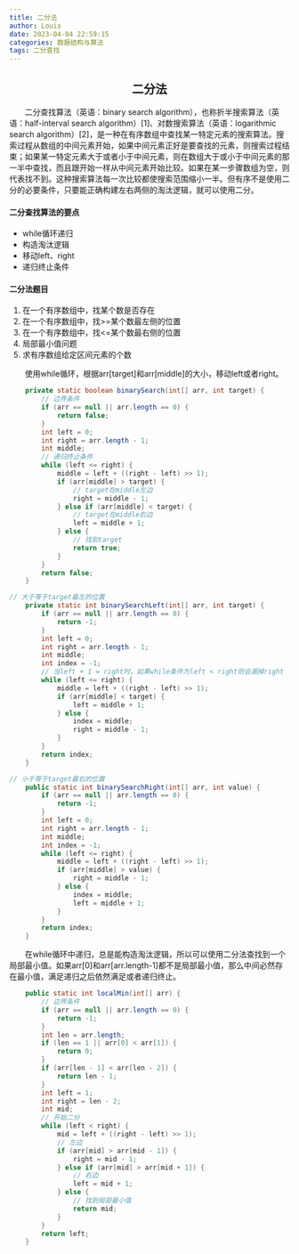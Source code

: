 ```yaml
---
title: 二分法
author: Louis
date: 2023-04-04 22:59:15
categories: 数据结构与算法
tags: 二分查找
---
```


## <center>二分法</center>

&emsp;&emsp;二分查找算法（英语：binary search algorithm），也称折半搜索算法（英语：half-interval search algorithm）[1]、对数搜索算法（英语：logarithmic search algorithm）[2]，是一种在有序数组中查找某一特定元素的搜索算法。搜索过程从数组的中间元素开始，如果中间元素正好是要查找的元素，则搜索过程结束；如果某一特定元素大于或者小于中间元素，则在数组大于或小于中间元素的那一半中查找，而且跟开始一样从中间元素开始比较。如果在某一步骤数组为空，则代表找不到。这种搜索算法每一次比较都使搜索范围缩小一半。但有序不是使用二分的必要条件，只要能正确构建左右两侧的淘汰逻辑，就可以使用二分。

#### 二分查找算法的要点

- while循环递归
- 构造淘汰逻辑
- 移动left、right
- 递归终止条件

#### 二分法题目

1. 在一个有序数组中，找某个数是否存在
2. 在一个有序数组中，找>=某个数最左侧的位置
3. 在一个有序数组中，找<=某个数最右侧的位置
4. 局部最小值问题
5. 求有序数组给定区间元素的个数

&emsp;&emsp;使用while循环，根据arr[target]和arr[middle]的大小，移动left或者right。

```Java
    private static boolean binarySearch(int[] arr, int target) {
        // 边界条件
        if (arr == null || arr.length == 0) {
            return false;
        }
        int left = 0;
        int right = arr.length - 1;
        int middle;
        // 递归终止条件
        while (left <= right) {
            middle = left + ((right - left) >> 1);
            if (arr[middle] > target) {
                // target在middle左边
                right = middle - 1;
            } else if (arr[middle] < target) {
                // target在middle右边
                left = middle + 1;
            } else {
                // 找到target
                return true;
            }
        }
        return false;
    }

// 大于等于target最左的位置
    private static int binarySearchLeft(int[] arr, int target) {
        if (arr == null || arr.length == 0) {
            return -1;
        }
        int left = 0;
        int right = arr.length - 1;
        int middle;
        int index = -1;
        // 当left + 1 = right时，如果while条件为left < right则会漏掉right
        while (left <= right) {
            middle = left + ((right - left) >> 1);
            if (arr[middle] < target) {
                left = middle + 1;
            } else {
                index = middle;
                right = middle - 1;
            }
        }
        return index;
    }

// 小于等于target最右的位置
    public static int binarySearchRight(int[] arr, int value) {
        if (arr == null || arr.length == 0) {
            return -1;
        }
        int left = 0;
        int right = arr.length - 1;
        int middle;
        int index = -1;
        while (left <= right) {
            middle = left + ((right - left) >> 1);
            if (arr[middle] > value) {
                right = middle - 1;
            } else {
                index = middle;
                left = middle + 1;
            }
        }
        return index;
    }
```

&emsp;&emsp;在while循环中递归，总是能构造淘汰逻辑，所以可以使用二分法查找到一个局部最小值。如果arr[0]和arr[arr.length-1]都不是局部最小值，那么中间必然存在最小值，满足递归之后依然满足或者递归终止。

```Java
    public static int localMin(int[] arr) {
        // 边界条件
        if (arr == null || arr.length == 0) {
            return -1;
        }
        int len = arr.length;
        if (len == 1 || arr[0] < arr[1]) {
            return 0;
        }
        if (arr[len - 1] < arr[len - 2]) {
            return len - 1;
        }
        int left = 1;
        int right = len - 2;
        int mid;
        // 开始二分
        while (left < right) {
            mid = left + ((right - left) >> 1);
            // 左边
            if (arr[mid] > arr[mid - 1]) {
                right = mid - 1;
            } else if (arr[mid] > arr[mid + 1]) {
                // 右边
                left = mid + 1;
            } else {
                // 找到局部最小值
                return mid;
            }
        }
        return left;
    }
```
